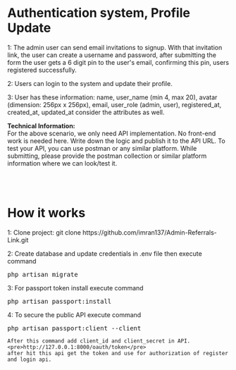 <h1> Authentication system, Profile Update </h1>

<p>1: The admin user can send email invitations to signup. With that invitation link, the user can create a username and password, after submitting the form the user gets a 6 digit pin to the user's email, confirming this pin, users registered successfully.</p>

<p>2: Users can login to the system and update their profile.</p>
<p>3: User  has these information: name, user_name (min 4, max 20), avatar (dimension: 256px x 256px), email, user_role (admin, user), registered_at, created_at, updated_at
consider the attributes as well.</p>

<b>Technical Information:</b></br>
For the above scenario, we only need API implementation. No front-end work is needed here. Write down the logic and publish it to the API URL. To test your API, you can use postman or any similar platform. While submitting, please provide the postman collection or similar platform information where we can look/test it.</p>

<br><br>
<h1> How it works </h1>

<p> 1: Clone project:  git clone https://github.com/imran137/Admin-Referrals-Link.git </p>

<p> 
    2: Create database and update credentials in .env file then execute command 
    <pre>php artisan migrate</pre>
</p>

<p> 
    3: For passport token install execute command 
    <pre>php artisan passport:install</pre>
</p>

<p> 
    4: To secure the public API execute command
    <pre>php artisan passport:client --client</pre>
    
    After this command add client_id and client_secret in API.
    <pre>http://127.0.0.1:8000/oauth/token</pre>
    after hit this api get the token and use for authorization of register and login api.
</p>
